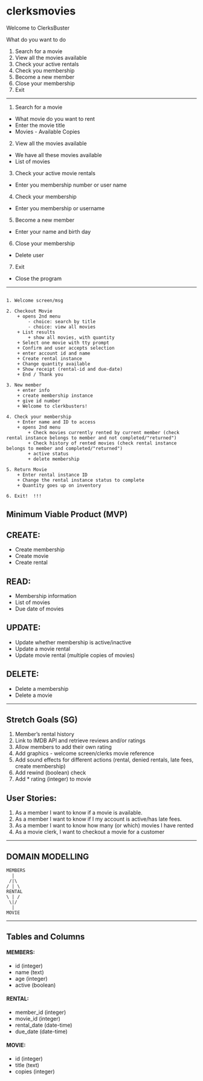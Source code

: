 # clerksmovies

Welcome to ClerksBuster

What do you want to do
1. Search for a movie
2. View all the movies available
3. Check your active rentals
4. Check you membership
5. Become a new member
6. Close your membership
7. Exit
---
1. Search for a movie
* What movie do you want to rent
* Enter the movie title
* Movies - Available Copies

2. View all the movies available
* We have all these movies available
* List of movies

3. Check your active movie rentals
* Enter you membership number or user name

4. Check your membership
* Enter you membership or username

5. Become a new member
* Enter your name and birth day

6. Close your membership
* Delete user

7. Exit
* Close the program

---
```

1. Welcome screen/msg

2. Checkout Movie
    + opens 2nd menu
        - choice: search by title
        - choice: view all movies
    + List results 
        + show all movies, with quantity
    + Select one movie with tty prompt
    + Confirm and user accepts selection
    + enter account id and name
    + Create rental instance
    + Change quantity available
    + Show receipt (rental-id and due-date)
    + End / Thank you 

3. New member
    + enter info
    + create membership instance
    + give id number
    + Welcome to clerkbusters! 

4. Check your membership
    + Enter name and ID to access
    + opens 2nd menu
        + Check movies currently rented by current member (check rental instance belongs to member and not completed/"returned")
        + Check history of rented movies (check rental instance belongs to member and completed/"returned")
        + active status
        + delete membership
        
5. Return Movie
    + Enter rental instance ID
    + Change the rental instance status to complete
    + Quantity goes up on inventory

6. Exit!  !!!
```

## Minimum Viable Product (MVP)

CREATE:
------
* Create membership
* Create movie	
* Create rental

READ:
----
* Membership information
* List of movies
* Due date of movies

UPDATE:	
------
* Update whether membership is active/inactive 
* Update a movie rental 
* Update movie rental (multiple copies of movies)
		
DELETE:	
------
* Delete a membership
* Delete a movie

---

## Stretch Goals (SG)

1.	Member’s rental history
2.	Link to IMDB API and retrieve reviews and/or ratings
3.	Allow members to add their own rating
4.	Add graphics - welcome screen/clerks movie reference
5.	Add sound effects for different actions (rental, denied rentals, late fees, create membership)
6.  Add rewind (boolean) check
7.  Add * rating (integer) to movie

User Stories:
------------
1. 	As a member I want to know if a movie is available.
2. 	As a member I want to know if I my account is active/has late fees.
3. 	As a member I want to know how many (or which) movies I have rented
4.	As a movie clerk, I want to checkout a movie for a customer

---

## DOMAIN MODELLING
```
MEMBERS
  |
 /|\
/ | \
RENTAL 
\ | /
 \|/
  |
MOVIE
```
---
## Tables and Columns

#### MEMBERS:
* id (integer) 
* name (text)
* age (integer)
* active (boolean)

#### RENTAL:
* member_id (integer)
* movie_id (integer)
* rental_date (date-time)
* due_date (date-time)

#### MOVIE:
* id (integer)
* title (text)
* copies (integer)
